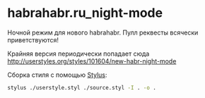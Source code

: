 habrahabr.ru_night-mode
=======================

Ночной режим для нового habrahabr. Пулл реквесты всячески приветствуются!

Крайняя версия периодически попадает сюда http://userstyles.org/styles/101604/new-habr-night-mode


Сборка стиля с помощью [Stylus](http://stylus-lang.com/):
```bash
stylus ./userstyle.styl ./source.styl -I . -o .
```
